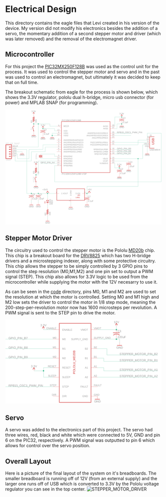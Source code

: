 # Electrical Design

This directory contains the eagle files that Levi created in his version of the device. My version did not modify his electronics besides the addition of a servo, the momentary addition of a second stepper motor and driver (which was later removed) and the removal of the electromagnet driver. 


## Microcontroller

For this project the [PIC32MX250F128B](../Docs/PIC32MX1XX2XX-28-36-44-PIN-DS60001168K.pdf) was used as the control unit for the process. It was used to control the stepper motor and servo and in the past was used to control an electromagnet, but ultimately it was decided to keep that on full time.

The breakout schematic from eagle for the process is shown below, which shows the 3.3V regulator, pololu dual h-bridge, micro usb connector (for power) and MPLAB SNAP (for programming). 

![PIC32_BREAKOUT](PIC32_BREAKOUT.png)

## Stepper Motor Driver

The circuitry used to control the stepper motor is the Pololu [MD20b](https://www.pololu.com/product/2133/resources) chip. This chip is a breakout board for the [DRV8825](../Docs/drv8825.pdf) which has two H-bridge
drivers and a microstepping indexer, along with some protective circuitry. This chip allows the stepper to be simply controlled by 3 GPIO pins to control the step resolution (M0,M1,M2) and one pin set to output a PWM signal (STEP). This chip also allows for 3.3V logic to be used from the microcontroller while supplying the motor with the 12V necesarry to use it. 

As can be seen in the [code](../Code) directory, pins M0, M1 and M2 are used to set the resolution at which the motor is controlled. Setting M0 and M1 high and M2 low sets the driver to control the motor in 1/8 step mode, meaning the 200-step-per-revolution motor now has 1600 microsteps per revolution. A PWM signal is sent to the STEP pin to drive the motor.

![STEPPER_MOTOR_DRIVER](STEPPER_MOTOR_DRIVER.png)

## Servo

A servo was added to the electronics part of this project. The servo had three wires, red, black and white which were connected to 5V, GND and pin 6 on the PIC32, respectively. A PWM signal was outputted to pin 6 which allows for control over the servo position. 

## Overall Layout

Here is a picture of the final layout of the system on it's breadboards. The smaller breadboard is running off of 12V (from an external supply) and the larger one runs off of USB which is converted to 3.3V by the Pololu voltage regulator you can see in the top center.
![STEPPER_MOTOR_DRIVER](../media/Electronics.jpg)

